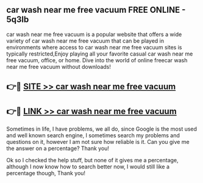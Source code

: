 ## car wash near me free vacuum FREE ONLINE - 5q3lb

car wash near me free vacuum is a popular website that offers a wide variety of car wash near me free vacuum that can be played in environments where access to car wash near me free vacuum sites is typically restricted,Enjoy playing all your favorite casual car wash near me free vacuum, office, or home. Dive into the world of online freecar wash near me free vacuum without downloads!

## 👉🔴 [SITE >> car wash near me free vacuum](http://news.freeplayer.one?title=car_wash_near_me_free_vacuum&ref=FRRE)

## 👉🔴 [LINK >> car wash near me free vacuum](http://news.freeplayer.one?title=car_wash_near_me_free_vacuum&ref=FREE)

Sometimes in life, I have problems, we all do, since Google is the most used and well known search engine, I sometimes search my problems and questions on it, however I am not sure how reliable is it. Can you give me the answer on a percentage? Thank you!

Ok so I checked the help stuff, but none of it gives me a percentage, although I now know how to search better now, I would still like a percentage though, Thank you!